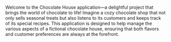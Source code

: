 Welcome to the Chocolate House application—a delightful project that brings the world of chocolate to life! Imagine a cozy chocolate shop that not only sells seasonal treats but also listens to its customers and keeps track of its special recipes. This application is designed to help manage the various aspects of a fictional chocolate house, ensuring that both flavors and customer preferences are always at the forefront.

